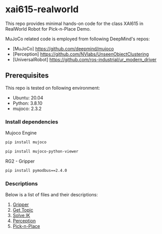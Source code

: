 # xai615-realworld
This repo provides minimal hands-on code for the class XAI615 in RealWorld Robot for Pick-n-Place Demo.

MuJoCo related code is employed from following DeepMind's repos: 

* [MuJoCo] https://github.com/deepmind/mujoco
* [Perception] https://github.com/NVlabs/UnseenObjectClustering
* [UniversalRobot] https://github.com/ros-industrial/ur_modern_driver

## Prerequisites

This repo is tested on following environment:

* Ubuntu: 20.04
* Python: 3.8.10
* mujoco: 2.3.2

### Install dependencies

Mujoco Engine
```bash
pip install mujoco

pip install mujoco-python-viewer
```

RG2 - Gripper
```bash
pip install pymodbus==2.4.0
```

### Descriptions
Below is a list of files and their descriptions:

1. [Gripper](https://github.com/joonhyung-lee/xai615-realworld/blob/main/code/demo_realworld_gripper.ipynb)
2. [Get Topic](https://github.com/joonhyung-lee/xai615-realworld/blob/main/code/demo_realworld_get_topic.ipynb)
3. [Solve IK](https://github.com/joonhyung-lee/xai615-realworld/blob/main/code/demo_realworld_solve_ik.ipynb)
4. [Perception](https://github.com/joonhyung-lee/xai615-realworld/blob/main/code/demo_realworld_perception.ipynb)
5. [Pick-n-Place](https://github.com/joonhyung-lee/xai615-realworld/blob/main/code/demo_realworld_pick_n_place.ipynb)


